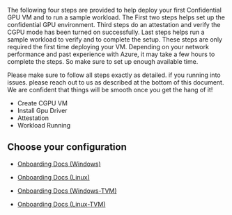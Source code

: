 The following four steps are provided to help deploy your first Confidential GPU VM and to run a sample workload. The First two steps helps set up the confidential GPU environment. Third steps do an attestation and verify the CGPU mode has been turned on successfully. Last steps helps run a sample workload to verify and to complete the setup. These steps are only required the first time deploying your VM. Depending on your network performance and past experience with Azure, it may take a few hours to complete the steps. So make sure to set up enough available time.

Please make sure to follow all steps exactly as detailed. if you running into issues. please reach out to us as described at the bottom of this document. We are confident that things will be smooth once you get the hang of it!

- Create CGPU VM 
- Install Gpu Driver 
- Attestation 
- Workload Running

## Choose your configuration 


- [Onboarding Docs (Windows)](Customer-Onboarding-Doc-(Windows).md)

- [Onboarding Docs (Linux)](Customer-Onboarding-Doc(Linux).md)

- [Onboarding Docs (Windows-TVM)](Customer-Onboarding-Doc-(Windows-TVM).md)

- [Onboarding Docs (Linux-TVM)](Customer-Onboarding-Doc-(Linux-TVM).md)


